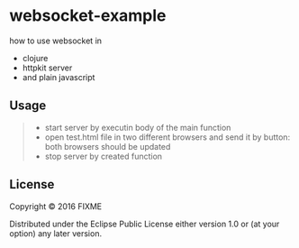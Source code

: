 # websocket-example

how to use websocket in 
  * clojure  
  * httpkit server 
  * and plain javascript

## Usage

 > * start server by executin body of the main function
 > * open test.html file in two different browsers and send it by  button: both browsers should be updated
 > * stop server by created function

## License

Copyright © 2016 FIXME

Distributed under the Eclipse Public License either version 1.0 or (at
your option) any later version.
